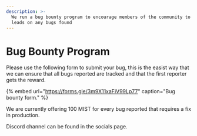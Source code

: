 ```yaml
---
description: >-
  We run a bug bounty program to encourage members of the community to provide
  leads on any bugs found
---
```


# Bug Bounty Program

Please use the following form to submit your bug, this is the easist way that we can ensure that all bugs reported are tracked and that the first reporter gets the reward. 

{% embed url="https://forms.gle/3m9X11xaFiV99Lp77" caption="Bug bounty form." %}



We are currently offering 100 MIST for every bug reported that requires a fix in production.

Discord channel can be found in the socials page. 

